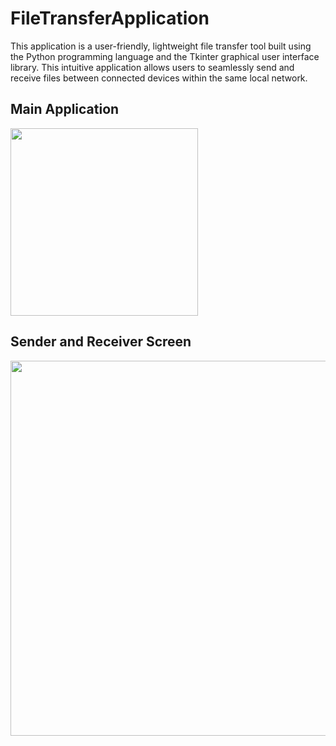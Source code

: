 # FileTransferApplication
This application is a user-friendly, lightweight file transfer tool built using the Python programming language and the Tkinter graphical user interface library. This intuitive application allows users to seamlessly send and receive files between connected devices within the same local network.

## Main Application
<img src="https://github.com/Knight7181/FileTransferApplication/assets/100278574/66e43ad0-0c0f-4bd7-aef8-d40b02fe48cc" width="300">

## Sender and Receiver Screen
<img src="https://github.com/Knight7181/FileTransferApplication/assets/100278574/b810157d-fa6f-4471-bb69-ad7f8a530632" width="600">
